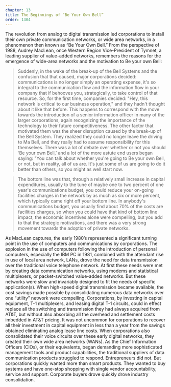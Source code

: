 ```yaml
---
chapter: 13
title: The Beginnings of “Be Your Own Bell”
order: 1304
---
```

The revolution from analog to digital transmission led corporations to install their own private communication networks, or wide area networks, in a phenomenon then known as “Be Your Own Bell.” From the perspective of 1988, Audrey MacLean, once Western Region Vice-President of Tymnet, a leading supplier of value-added networks, remembers the reasons for the emergence of wide-area networks and the motivation to Be your own Bell:

>Suddenly, in the wake of the break-up of the Bell Systems and the confusion that that caused, major corporations decided: communications is no longer simply an operating expense, it's so integral to the communication flow and the information flow in your company that if behooves you, strategically, to take control of that resource. So, for the first time, companies decided:  "Hey, this network is critical to our business operation," and they hadn't thought about it like that before. This happens to correspond with the move towards the introduction of a senior information officer in many of the larger corporations, again recognizing the importance of the technology to their future competitiveness. The other factor that motivated them was the sheer disruption caused by the break-up of the Bell System. They realized they could no longer leave the driving to Ma Bell, and they really had to assume responsibility for this themselves. There was a lot of debate over whether or not you should ‘Be your own Bell,’ and a lot of the more astute end users began saying: "You can talk about whether you're going to Be your own Bell, or not, but in reality, all of us are. It's just some of us are going to do it better than others, so you might as well start now.

>The bottom line was that, through a relatively small increase in capital expenditures, usually to the tune of maybe one to two percent of one year's communications budget, you could reduce your on-going facilities charges in the network by as much as six or more percent, which typically came right off your bottom line. In anybody's communications budget, you usually find about 70% of the costs are facilities charges, so when you could have that kind of bottom line impact, the economic incentives alone were compelling, but you add to that the strategic motivations, and there was a very strong movement towards the adoption of private networks.

As MacLean captures, the early 1980’s represented a significant turning point in the use of computers and communications by corporations. The explosion in the use of computers following the introduction of personal computers, especially the IBM PC in 1981, combined with the attendant rise in use of local area network, LANs, drove the need for data transmission over the traditional voice telephone network. At first these needs were met by creating data communication networks, using modems and statistical multiplexers, or packet-switched value-added networks. But these networks were slow and invariably designed to fit the needs of specific application(s). When high-speed digital transmission became available, the cost savings made possible by consolidating numerous data networks over one “utility” network were compelling. Corporations, by investing in capital equipment, T-1 multiplexers, and leasing digital T-1 circuits, could in effect replace all the switching and transmission they had always acquired from AT&T, but without also absorbing all the overhead and settlement costs imbedded in AT&T pricing. It was not uncommon for corporations to recover all their investment in capital equipment in less than a year from the savings obtained eliminating analog lease line costs. When corporations also consolidated their voice circuits over these early digital networks, they created their own wide area networks (WANs). As the Chief Information Officers (CIOs), or their equivalents, began demanding more sophisticated management tools and product capabilities, the traditional suppliers of data communication products struggled to respond. Entrepreneurs did not. But corporations quickly wanted more than smart products. They wanted to buy systems and have one-stop shopping with single vendor accountability, service and support. Corporate buyers drove quickly drove industry consolidation.
